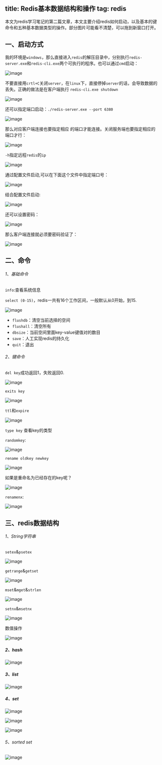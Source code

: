 title: Redis基本数据结构和操作
tag: redis
---

本文为redis学习笔记的第二篇文章，本文主要介绍redis如何启动，以及基本的键命令和五种基本数据类型的操作。部分图片可能看不清楚，可以拖到新窗口打开。

<!-- more -->
## 一、启动方式

我的环境是`windows`，那么直接进入`redis`的解压目录中，分别执行`redis-server.exe`和`redis-cli.exe`两个可执行的程序。也可以通过`cmd`启动：

![image](http://bloghello.oursnail.cn/redis2-1.png)

不要直接用`crtl+C`关闭`server`，在`linux`下，直接停掉`server`的话，会导致数据的丢失。正确的做法是在客户端执行 `redis-cli.exe shutdown`

![image](http://bloghello.oursnail.cn/redis2-2.png)


还可以指定端口启动：`./redis-server.exe --port 6380`


![image](http://bloghello.oursnail.cn/redis2-3.png)

那么对应客户端连接也要指定相应 的端口才能连接。关闭服务端也要指定相应的端口才行：

![image](http://bloghello.oursnail.cn/redis2-4.png)


`-h`指定远程`redis`的`ip`


![image](http://bloghello.oursnail.cn/redis2-5.png)

通过配置文件启动,可以在下面这个文件中指定端口号：

![image](http://bloghello.oursnail.cn/redis2-6.png)

结合配置文件启动:

![image](http://bloghello.oursnail.cn/redis2-7.png)

还可以设置密码：

![image](http://bloghello.oursnail.cn/redis2-8.png)

那么客户端连接就必须要密码验证了：

![image](http://bloghello.oursnail.cn/redis2-9.png)

## 二、命令

###### 1、基础命令

`info`:查看系统信息

`select (0-15)`，redis一共有16个工作区间，一般默认从0开始，到15.

![image](http://bloghello.oursnail.cn/redis2-10.png)

- `flushdb`：清空当前选择的空间
- `flushall`：清空所有
- `dbsize`：当前空间里面key-value键值对的数目
- `save`：人工实现redis的持久化
- `quit`：退出

###### 2、键命令

`del key`成功返回1，失败返回0.

![image](http://bloghello.oursnail.cn/redis2-11.png)


`exits key`

![image](http://bloghello.oursnail.cn/redis2-12.png)

`ttl`和`expire`

![image](http://bloghello.oursnail.cn/redis2-13.png)

`type key` 查看key的类型

`randomkey`:

![image](http://bloghello.oursnail.cn/redis2-14.png)

`rename oldkey newkey`

![image](http://bloghello.oursnail.cn/redis2-15.png)


如果是重命名为已经存在的key呢？

![image](http://bloghello.oursnail.cn/redis2-16.png)

`renamenx`:

![image](http://bloghello.oursnail.cn/redis2-17.png)

## 三、redis数据结构
###### 1、String字符串

`setex`&`psetex`

![image](http://bloghello.oursnail.cn/redis2-18.png)

`getrange`&`getset`

![image](http://bloghello.oursnail.cn/redis2-19.png)

`mset`&`mget`&`strlen`


![image](http://bloghello.oursnail.cn/redis2-20.png)

`setnx`&`msetnx`

![image](http://bloghello.oursnail.cn/redis2-21.png)


数值操作

![image](http://bloghello.oursnail.cn/redis2-22.png)

##### 2、hash

![image](http://bloghello.oursnail.cn/redis2-23.png)

##### 3、list

![image](http://bloghello.oursnail.cn/redis2-24.png)

##### 4、set

![image](http://bloghello.oursnail.cn/redis2-25.png)

![image](http://bloghello.oursnail.cn/redis2-26.png)

![image](http://bloghello.oursnail.cn/redis2-27.png)

###### 5、sorted set

![image](http://bloghello.oursnail.cn/redis2-28.png)